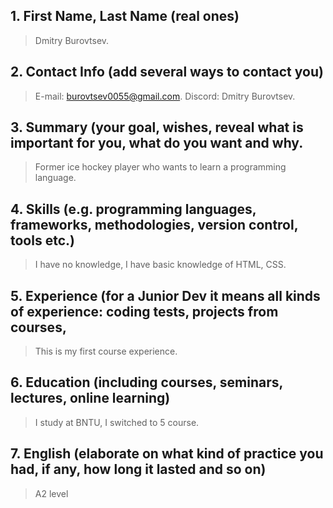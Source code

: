 ## 1. First Name, Last Name (real ones)
  > Dmitry  Burovtsev.
## 2. Contact Info (add several ways to contact you)
   > E-mail: burovtsev0055@gmail.com.
   > Discord: Dmitry Burovtsev.
## 3. Summary (your goal, wishes, reveal what is important for you, what do you want and why.
   >Former ice hockey player who wants to learn a programming language.
## 4. Skills (e.g. programming languages, frameworks, methodologies, version control, tools etc.)
   >I have no knowledge, I have basic knowledge of HTML, CSS.
## 5. Experience (for a Junior Dev it means all kinds of experience: coding tests, projects from courses,
  >This is my first course experience.
## 6. Education (including courses, seminars, lectures, online learning)
  >I study at BNTU, I switched to 5 course.
## 7. English (elaborate on what kind of practice you had, if any, how long it lasted and so on) 
  > A2 level

